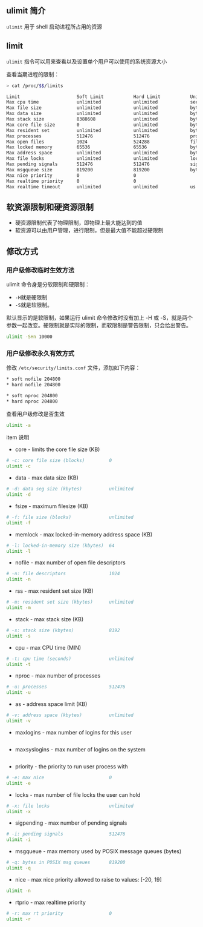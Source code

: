 ## ulimit 简介

`ulimit` 用于 shell 启动进程所占用的资源

## limit

`ulimit` 指令可以用来查看以及设置单个用户可以使用的系统资源大小

查看当期进程的限制：

```bash
> cat /proc/$$/limits

Limit                     Soft Limit           Hard Limit           Units
Max cpu time              unlimited            unlimited            seconds
Max file size             unlimited            unlimited            bytes
Max data size             unlimited            unlimited            bytes
Max stack size            8388608              unlimited            bytes
Max core file size        0                    unlimited            bytes
Max resident set          unlimited            unlimited            bytes
Max processes             512476               512476               processes
Max open files            1024                 524288               files
Max locked memory         65536                65536                bytes
Max address space         unlimited            unlimited            bytes
Max file locks            unlimited            unlimited            locks
Max pending signals       512476               512476               signals
Max msgqueue size         819200               819200               bytes
Max nice priority         0                    0
Max realtime priority     0                    0
Max realtime timeout      unlimited            unlimited            us
```

## 软资源限制和硬资源限制

- 硬资源限制代表了物理限制，即物理上最大能达到的值
- 软资源可以由用户管理，进行限制，但是最大值不能超过硬限制

## 修改方式

### 用户级修改临时生效方法

ulimit 命令身是分软限制和硬限制：

- `-H`就是硬限制
- `-S`就是软限制。

默认显示的是软限制，如果运行 ulimit 命令修改时没有加上 -H 或 -S，就是两个参数一起改变。硬限制就是实际的限制，而软限制是警告限制，只会给出警告。

```bash
ulimit -SHn 10000
```

### 用户级修改永久有效方式

修改 `/etc/security/limits.conf` 文件，添加如下内容：

```bash
* soft nofile 204800
* hard nofile 204800

* soft nproc 204800
* hard nproc 204800
```

查看用户级修改是否生效

```bash
ulimit -a
```

item 说明

- core - limits the core file size (KB)

```bash
# -c: core file size (blocks)         0
ulimit -c
```

- data - max data size (KB)

```bash
# -d: data seg size (kbytes)          unlimited
ulimit -d
```

- fsize - maximum filesize (KB)

```bash
# -f: file size (blocks)              unlimited
ulimit -f
```

- memlock - max locked-in-memory address space (KB)

```bash
# -l: locked-in-memory size (kbytes)  64
ulimit -l
```

- nofile - max number of open file descriptors

```bash
# -n: file descriptors                1024
ulimit -n
```

- rss - max resident set size (KB)

```bash
# -m: resident set size (kbytes)      unlimited
ulimit -m
```

- stack - max stack size (KB)

```bash
# -s: stack size (kbytes)             8192
ulimit -s
```

- cpu - max CPU time (MIN)

```bash
# -t: cpu time (seconds)              unlimited
ulimit -t
```

- nproc - max number of processes

```bash
# -u: processes                       512476
ulimit -u
```

- as - address space limit (KB)

```bash
# -v: address space (kbytes)          unlimited
ulimit -v
```

- maxlogins - max number of logins for this user

```bash
```

- maxsyslogins - max number of logins on the system

```bash
```

- priority - the priority to run user process with

```bash
# -e: max nice                        0
ulimit -e
```

- locks - max number of file locks the user can hold

```bash
# -x: file locks                      unlimited
ulimit -x
```

- sigpending - max number of pending signals

```bash
# -i: pending signals                 512476
ulimit -i
```

- msgqueue - max memory used by POSIX message queues (bytes)

```bash
# -q: bytes in POSIX msg queues       819200
ulimit -q
```

- nice - max nice priority allowed to raise to values: [-20, 19]

```bash
ulimit -n
```

- rtprio - max realtime priority

```bash
# -r: max rt priority                 0
ulimit -r
```



